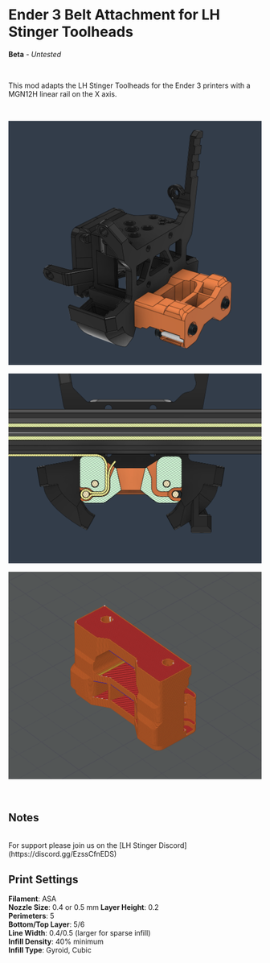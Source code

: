 # Ender 3 Belt Attachment for LH Stinger Toolheads 

**Beta** - *Untested*

<br>

This mod adapts the LH Stinger Toolheads for the Ender 3 printers with a MGN12H linear rail on the X axis. 

<br>

![](Images/xview.png)    

![](Images/xcut.png)    

![](Images/xslice.png)   

<br>

## Notes

<br>
For support please join us on the [LH Stinger Discord](https://discord.gg/EzssCfnEDS)

<br>

## Print Settings

**Filament**: ASA  
**Nozzle Size**: 0.4 or 0.5 mm 
**Layer Height**: 0.2  
**Perimeters**: 5  
**Bottom/Top Layer**: 5/6  
**Line Width**: 0.4/0.5 (larger for sparse infill)  
**Infill Density**: 40% minimum  
**Infill Type**: Gyroid, Cubic